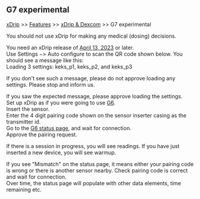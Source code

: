 ## G7 experimental
[xDrip](../../README.md) >> [Features](../Features_page.md) >> [xDrip & Dexcom](../Dexcom_page.md) >> G7 experimental  
  
You should not use xDrip for making any medical (dosing) decisions.  
  
You need an xDrip release of [April 13, 2023](https://github.com/NightscoutFoundation/xDrip/releases/tag/2023.04.13) or later.  
Use Settings &#8722;> Auto configure to scan the QR code shown below. You should see a message like this:  
Loading 3 settings: keks_p1, keks_p2, and keks_p3
  
If you don't see such a message, please do not approve loading any settings.  Please stop and inform us.  
  
If you saw the expected message, please approve loading the settings.  
Set up xDrip as if you were going to use [G6](../G6-Recommended-Settings.md).  
Insert the sensor.  
Enter the 4 digit pairing code shown on the sensor inserter casing as the transmitter id.  
Go to the [G6 status page](../StatusG5G6.md), and wait for connection.  
Approve the pairing request.  
  
If there is a session in progress, you will see readings.  If you have just inserted a new device, you will see warmup.  
  
If you see "Mismatch" on the status page, it means either your pairing code is wrong or there is another sensor nearby. Check pairing code is correct and wait for connection.  
Over time, the status page will populate with other data elements, time remaining etc.  
  
  

